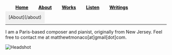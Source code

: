 &nbsp; &nbsp; &nbsp; &nbsp; <a href="/" style="color: black">**Home**</a>&nbsp; &nbsp; &nbsp; &nbsp; <a href="/about" style="color: black">**About**</a>&nbsp; &nbsp; &nbsp; &nbsp; <a href="/works" style="color: black">**Works**</a>&nbsp; &nbsp; &nbsp; &nbsp; <a href="/listen" style="color: black">**Listen**</a>&nbsp; &nbsp; &nbsp; &nbsp; <a href="/writings" style="color: black">**Writings**</a>&nbsp; &nbsp; &nbsp; &nbsp; 

<span style="padding:10px;background-color:#f0f0f0"> 
[About](/about)
</span>

***

I am a Paris-based composer and pianist, originally from New Jersey. Feel free to contact me at matthewtmonaco[at]gmail[dot]com.

![Headshot](IMG_9929_0.jpg)
